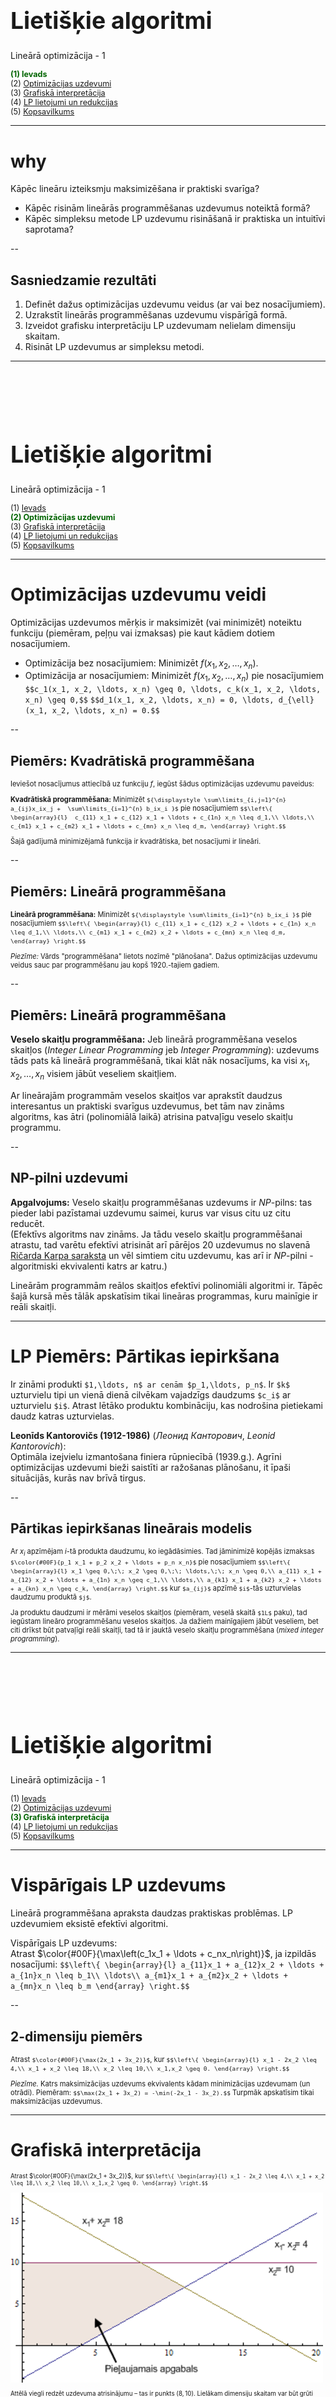 # &nbsp;

<hgroup>

<h1 style="font-size:28pt">Lietišķie algoritmi</h1>

<blue>Lineārā optimizācija - 1</blue>

</hgroup><hgroup style="font-size:90%">

<span style="color:darkgreen">**(1) Ievads**</span>  
<span>(2) [Optimizācijas uzdevumi](#section-1)</span>  
<span>(3) [Grafiskā interpretācija](#section-2)</span>  
<span>(4) [LP lietojumi un redukcijas](#section-3)</span>  
<span>(5) [Kopsavilkums](#section-4)</span>

</hgroup>


<!--
P2.
Simpleksu metodes atkārtojums
Dualitāte
Simpleksu sarežģītība
Elipsoīdu  metode

P3.
Visādas iekšējo punktu metodes

https://www.abacademies.org/articles/an-application-of-linear-programming-in-performance-evaluation-6723.html
--> 



-----

# <lo-why/> why

<div class="bigWhy">

Kāpēc lineāru izteiksmju maksimizēšana  ir praktiski svarīga?

</div>

<div class="smallWhy">

* Kāpēc risinām lineārās programmēšanas uzdevumus noteiktā formā? 
* Kāpēc simpleksu metode LP uzdevumu risināšanā 
ir praktiska un intuitīvi saprotama?

</div>


--

## <lo-theory/> Sasniedzamie rezultāti

1. Definēt dažus optimizācijas uzdevumu veidus (ar vai bez nosacījumiem).
2. Uzrakstīt lineārās programmēšanas uzdevumu vispārīgā formā.
3. Izveidot grafisku interpretāciju LP uzdevumam nelielam dimensiju skaitam.
4. Risināt LP uzdevumus ar simpleksu metodi. 






-----

# &nbsp;

<hgroup>

<h1 style="font-size:28pt">Lietišķie algoritmi</h1>

<blue>Lineārā optimizācija - 1</blue>

</hgroup><hgroup style="font-size:90%">

<span>(1) [Ievads](#section-0)</span>  
<span style="color:darkgreen">**(2) Optimizācijas uzdevumi**</span>  
<span>(3) [Grafiskā interpretācija](#section-2)</span>  
<span>(4) [LP lietojumi un redukcijas](#section-3)</span>  
<span>(5) [Kopsavilkums](#section-4)</span>


</hgroup>



-----

# <lo-theory/> Optimizācijas uzdevumu veidi

Optimizācijas uzdevumos mērķis ir maksimizēt (vai minimizēt) noteiktu funkciju 
(piemēram, peļņu vai izmaksas) pie kaut kādiem dotiem nosacījumiem. 

* Optimizācija bez nosacījumiem: Minimizēt $f(x_1, x_2, \ldots, x_n)$.
* Optimizācija ar nosacījumiem: Minimizēt $f(x_1, x_2, \ldots, x_n)$ pie nosacījumiem
`$$c_1(x_1, x_2, \ldots, x_n) \geq 0, \ldots, c_k(x_1, x_2, \ldots, x_n) \geq 0,$$`
`$$d_1(x_1, x_2, \ldots, x_n) = 0, \ldots, d_{\ell}(x_1, x_2, \ldots, x_n) = 0.$$`


--

## <lo-summary/> Piemērs: Kvadrātiskā programmēšana

<div style="font-size:80%">

Ieviešot nosacījumus attiecībā uz funkciju $f$, 
iegūst šādus optimizācijas uzdevumu paveidus:

**Kvadrātiskā programmēšana:** Minimizēt
`${\displaystyle \sum\limits_{i,j=1}^{n} a_{ij}x_ix_j +  \sum\limits_{i=1}^{n} b_ix_i }$`
pie nosacījumiem
`$$\left\{ 
\begin{array}{l} 
c_{11} x_1 + c_{12} x_1 + \ldots + c_{1n} x_n \leq d_1,\\
\ldots,\\
c_{m1} x_1 + c_{m2} x_1 + \ldots + c_{mn} x_n \leq d_m,
\end{array} \right.$$`

Šajā gadījumā minimizējamā funkcija ir kvadrātiska, bet nosacījumi ir lineāri. 

</div>


--

## <lo-summary/> Piemērs: Lineārā programmēšana

<div style="font-size:80%">

**Lineārā programmēšana:** Minimizēt 
`${\displaystyle \sum\limits_{i=1}^{n} b_ix_i }$`  pie nosacījumiem
`$$\left\{ \begin{array}{l}
c_{11} x_1 + c_{12} x_2 + \ldots + c_{1n} x_n \leq d_1,\\
\ldots,\\
c_{m1} x_1 + c_{m2} x_2 + \ldots + c_{mn} x_n \leq d_m,
\end{array} \right.$$`

*Piezīme:* Vārds "programmēšana" lietots nozīmē "plānošana". 
Dažus optimizācijas uzdevumu veidus sauc par programmēšanu jau 
kopš 1920.-tajiem gadiem. 

</div>


--

## <lo-summary/> Piemērs: Lineārā programmēšana

**Veselo skaitļu programmēšana:** 
Jeb lineārā programmēšana veselos skaitļos (*Integer Linear Programming* jeb 
*Integer Programming*): uzdevums tāds pats kā lineārā programmēšanā, 
tikai klāt nāk nosacījums, ka visi $x_1, x_2, \ldots, x_n$ visiem jābūt veseliem skaitļiem.

Ar lineārajām programmām veselos skaitļos 
var aprakstīt daudzus interesantus un praktiski svarīgus uzdevumus, 
bet tām nav zināms algoritms, kas ātri (polinomiālā laikā) atrisina 
patvaļīgu veselo skaitļu programmu. 


--

## <lo-summary/> NP-pilni uzdevumi

**Apgalvojums:** Veselo skaitļu programmēšanas uzdevums ir $NP$-pilns: 
tas pieder labi pazīstamai uzdevumu saimei, kurus var visus citu uz citu reducēt.  
(Efektīvs algoritms nav zināms. Ja tādu veselo skaitļu programmēšanai atrastu, 
tad varētu efektīvi atrisināt arī pārējos $20$ uzdevumus no slavenā 
[Ričarda Karpa saraksta](https://en.wikipedia.org/wiki/Karp%27s_21_NP-complete_problems) un vēl simtiem citu uzdevumu, kas arī ir $NP$-pilni - algoritmiski 
ekvivalenti katrs ar katru.)

Lineārām programmām reālos skaitļos efektīvi polinomiāli algoritmi ir. 
Tāpēc šajā kursā mēs tālāk apskatīsim tikai lineāras programmas, 
kuru mainīgie ir reāli skaitļi.



-----

# <lo-sample/> LP Piemērs: Pārtikas iepirkšana

Ir zināmi produkti `$1,\ldots, n$ ar cenām $p_1,\ldots, p_n$`.
Ir `$k$` uzturvielu tipi un vienā dienā cilvēkam vajadzīgs daudzums `$c_i$` ar
uzturvielu `$i$`. Atrast lētāko produktu
kombināciju, kas nodrošina pietiekami daudz katras uzturvielas.

**Leonīds Kantorovičs (1912-1986)** (*Леонид Канторович*, 
*Leonid Kantorovich*):  
Optimāla izejvielu izmantošana finiera 
rūpniecībā (1939.g.). Agrīni optimizācijas uzdevumi bieži saistīti ar
ražošanas plānošanu, it īpaši situācijās, kurās nav brīvā tirgus.


--

## <lo-summary/> Pārtikas iepirkšanas lineārais modelis 

<div style="font-size:80%">

Ar $x_i$ apzīmējam $i$-tā produkta daudzumu, 
ko iegādāsimies. Tad jāminimizē kopējās izmaksas
`$\color{#00F}{p_1 x_1 + p_2 x_2 + \ldots + p_n x_n}$`
pie nosacījumiem
`$$\left\{ 
\begin{array}{l}
x_1 \geq 0,\;\; x_2 \geq 0,\;\; \ldots,\;\; x_n \geq 0,\\
a_{11} x_1 + a_{12} x_2 + \ldots + a_{1n} x_n \geq c_1,\\
\ldots,\\
a_{k1} x_1 + a_{k2} x_2 + \ldots + a_{kn} x_n \geq c_k,
\end{array} \right.$$`
kur `$a_{ij}$` apzīmē `$i$`-tās uzturvielas daudzumu produktā `$j$`.

Ja produktu daudzumi ir mērāmi veselos skaitļos 
(piemēram, veselā skaitā `$1L$` paku), 
tad iegūstam lineāro programmēšanu veselos skaitļos. 
Ja dažiem mainīgajiem jābūt veseliem, 
bet citi drīkst būt patvaļīgi reāli skaitļi, 
tad tā ir jauktā veselo skaitļu programmēšana 
(*mixed integer programming*).

</div>


-----

# &nbsp;

<hgroup>

<h1 style="font-size:28pt">Lietišķie algoritmi</h1>

<blue>Lineārā optimizācija - 1</blue>

</hgroup><hgroup style="font-size:90%">

<span>(1) [Ievads](#section)</span>  
<span>(2) [Optimizācijas uzdevumi](#section-1)</span>  
<span style="color:darkgreen">**(3) Grafiskā interpretācija**</span>  
<span>(4) [LP lietojumi un redukcijas](#section-3)</span>  
<span>(5) [Kopsavilkums](#section-4)</span>

</hgroup>



-----

# <lo-theory/> Vispārīgais LP uzdevums

Lineārā programmēšana apraksta daudzas praktiskas problēmas.
LP uzdevumiem eksistē efektīvi algoritmi.

Vispārīgais LP uzdevums:  
Atrast $\color{#00F}{\max\left(c_1x_1 + \ldots + c_nx_n\right)}$, 
ja izpildās nosacījumi:
`$$\left\{
\begin{array}{l}
a_{11}x_1 + a_{12}x_2 + \ldots + a_{1n}x_n \leq b_1\\
\ldots\\
a_{m1}x_1 + a_{m2}x_2 + \ldots + a_{mn}x_n \leq b_m
\end{array} \right.$$`


--

## <lo-summary/> 2-dimensiju piemērs

<div style="font-size:80%">

Atrast `$\color{#00F}{\max(2x_1 + 3x_2)}$`, kur
`$$\left\{ \begin{array}{l}
x_1 - 2x_2 \leq 4,\\
x_1 + x_2 \leq 18,\\
x_2 \leq 10,\\
x_1,x_2 \geq 0.
\end{array} \right.$$`

*Piezīme.* Katrs maksimizācijas uzdevums ekvivalents kādam 
minimizācijas uzdevumam (un otrādi). Piemēram:
`$$\max(2x_1 + 3x_2) = -\min(-2x_1 - 3x_2).$$` 
Turpmāk apskatīsim tikai maksimizācijas uzdevumus.

</div>


-----

# <lo-theory/> Grafiskā interpretācija

<hgroup style="font-size:70%">

Atrast $\color{#00F}{\max(2x_1 + 3x_2)}$, kur
`$$\left\{ \begin{array}{l}
x_1 - 2x_2 \leq 4,\\
x_1 + x_2 \leq 18,\\
x_2 \leq 10,\\
x_1,x_2 \geq 0.
\end{array} \right.$$`

![Grafiska interpretācija](graphical-interpretation.png)

</hgroup>
<hgroup style="font-size:70%">

Attēlā viegli redzēt uzdevuma atrisinājumu – tas ir punkts 
$(8,10)$.  Lielākam dimensiju skaitam var būt grūti
veidot šādu attēlu. Tipiskos LP uzdevumos <blue>*pieļaujamais apgabals*</blue>
(*feasible region*) ir galīgs. Citādi var gadīties, ka maksimuma nemaz nav - 
izteiksme var pieņemt patvaļīgi 
lielas vērtības. Pirms LP risināšanas jāpārbauda, ka apgabals ir galīgs.

</hgroup>


--

## <lo-summary/> Optimuma atrašanās

<hgroup>

![Grafiska interpretācija](graphical-interpretation.png)

</hgroup>
<hgroup style="font-size:80%">

Attēlos var pamanīt divus nozīmīgus faktus:

**Fakts 1:** Mērķfunkcija savu maksimumu sasniedz pieļaujamā apgabala stūrī.  
**Fakts 2:** Ja kādā stūri `$a_1x_1 + \ldots + a_nx_n$` 
nesasniedz maksimumu, tad vienā no blakus stūriem 
`$a_1x_1 + \ldots + a_nx_n$` ir lielāka vērtība.
 
Divu dimensiju gadījumā, piemēram, par 2.faktu var pārliecināties, 
lietojot ģeometrisko interpretāciju. 

</hgroup>


--

## <lo-summary/> Kur atrodas maksimums


<hgroup>

![Locate maximum](locate-maximum.png)

</hgroup>
<hgroup style="font-size:80%">

1.gadījumā iegūstam vienu no diviem rezultātiem:  
**(a)** `$c_1x_1 + c_2x_2 \leq c$` visā pieļaujamajā apgabalā – stūris ir maksimums.  
**(b)** `$c_1x_1+c_2x_2 \geq c$` visā pieļaujamajā apgabalā – stūris ir minimums.

2.gadījumā stūris nav nedz maksimums, nedz minimums un redzams, 
ka ir gan blakus stūris ar lielāku `$c_1x_1+c_2x_2$` vērtību, gan blakus 
stūris ar mazāku vērtību.

</hgroup>







-----

# &nbsp;

<hgroup>

<h1 style="font-size:28pt">Lietišķie algoritmi</h1>

<blue>Lineārā optimizācija - 2</blue>

</hgroup><hgroup style="font-size:90%">

<span>(1) [Ievads](#section-0)</span>  
<span>(2) [Optimizācijas uzdevumi](#section-1)</span>  
<span>(3) [Grafiskā interpretācija](#section-2)</span>  
<span style="color:darkgreen">**(4) LP lietojumi un redukcijas**</span>  
<span>(5) [Kopsavilkums](#section-4)</span>

</hgroup>



-----

# <lo-theory/> Kāpēc LP ir svarīgas?

* (Reālo skaitļu) LP ir pirmais solis, lai risinātu 
veselo skaitļu problēmas (*Integer Programming, IP*) un 
jauktās LP problēmas (*Mixed Integer Linear Programs, MIP*). 
* Kā optimāli izvēlēties komplektu (izejvielas, akciju portfeļus), 
kā vislabāk sadalīt kādu resursu.
* Plūsmas maksimizēšana grafā (skatīsimies šajā lekcijā).

Veselie skaitļi kā nezināmie (*Integer Programming*) 
labāk modelē Yes/No lēmumu pieņemšanu (0 un 1 vērtības), 
bet šādus uzdevumus ir grūtāk risināt. 


--

## <lo-summary/> LP algoritmi 

* Simpleksalgoritmi (Kantorovičs, 1939; Dantzig, 1947).
* Elipsoīda algoritms (Khachian, 1979)
* Iekšējo punktu metodes (*Interior Point methods*).
    - Projektīvā metode (Karmarkar, 1984).
    - Afīnā metode (Dikin, 1967).
    - Log Barrier Method. 

Simpleksalgoritms parasti ir ļoti ātrs, bet īpaši uzkonstruēti
piemēri var būt sarežģīti.   
Matricām var būt ap 100 tūkstošiem rindiņu/kolonnu; ap miljons
skaitļu šajās matricās nav nulles. 


--

## <lo-summary/> Hamiltona cikli

<hgroup style="font-size:70%">

<div style="text-align:center;">

![Hamiltonian path](hamiltonian-paths.png) <!-- .element: width="200px" -->

</div>

**Definīcija:** Par Hamiltona ciklu neorientētā grafā 
sauc virsotņu virknīti `$A_0,A_1,\ldots,A_n$`, kur
katra grafa virsotne piedalās tieši vienreiz (izņemot 
`$A_0=A_n$` - pirmā visotne sakrīt ar pēdējo) un katras 
divas blakusesošas virsotnes savieno šķautne. 

</hgroup>
<hgroup>

**Jautājums:** Dots neorientēts grafs. Kā uzrakstīt 
lineāru vienādību vai nevienādību sistēmu, kuru atrisinot 
(vai pamatojot, ka atrisinājuma nav), var atrast Hamiltona ciklu 
grafā (vai pierādīt, ka šāda cikla nav)?

</hgroup>




-----

# &nbsp;

<hgroup>

<h1 style="font-size:28pt">Lietišķie algoritmi</h1>

<blue>Lineārā optimizācija - 2</blue>

</hgroup><hgroup style="font-size:90%">

<span>(1) [Ievads](#section-0)</span>  
<span>(2) [Optimizācijas uzdevumi](#section-1)</span>  
<span>(3) [Grafiskā interpretācija](#section-2)</span>  
<span>(4) [LP lietojumi un redukcijas](#section-3)</span>  
<span style="color:darkgreen">**(5) Kopsavilkums**</span>

</hgroup>

